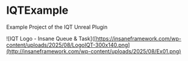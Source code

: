 # IQTExample
Example Project of the IQT Unreal Plugin

![IQT Logo - Insane Queue & Task]([https://insaneframework.com/wp-content/uploads/2025/08/LogoIQT-300x140.png](http://insaneframework.com/wp-content/uploads/2025/08/Ex01.png)

